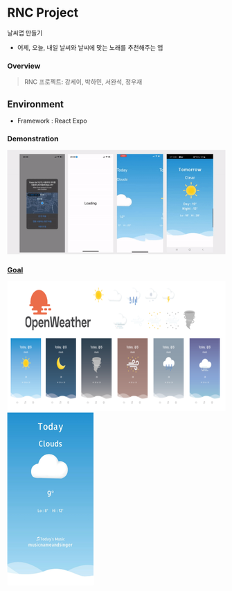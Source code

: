 # RNC Project

날씨앱 만들기
- 어제, 오늘, 내일 날씨와 날씨에 맞는 노래를 추천해주는 앱

### Overview
> RNC 프로젝트: 강세이, 박하민, 서완석, 정우재

## Environment
- Framework : React Expo

### Demonstration
<a href="#"><img src='./img/result.gif'>
  
### Goal 
<a href="#"><img src='./img/design.PNG' width="600" height="300"/><br>
<a href="#"><img src='./img/goal.PNG' width="200" height="400"/>
  
  
